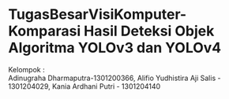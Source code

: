 # TugasBesarVisiKomputer-Komparasi Hasil Deteksi Objek Algoritma YOLOv3 dan YOLOv4
Kelompok :  
Adinugraha Dharmaputra-1301200366,
Alifio Yudhistira Aji Salis - 1301204029, 
Kania Ardhani Putri - 1301204140
